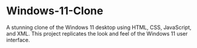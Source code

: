 # Windows-11-Clone
A stunning clone of the Windows 11 desktop using HTML, CSS, JavaScript, and XML. This project replicates the look and feel of the Windows 11 user interface.